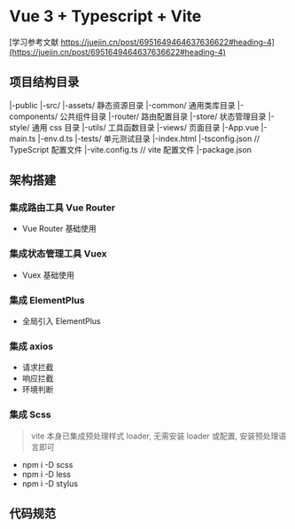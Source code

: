 # Vue 3 + Typescript + Vite
[学习参考文献 https://juejin.cn/post/6951649464637636622#heading-4](https://juejin.cn/post/6951649464637636622#heading-4)

## 项目结构目录
|-public
|-src/
    |-assets/   静态资源目录
    |-common/   通用类库目录
    |-components/   公共组件目录
    |-router/   路由配置目录
    |-store/    状态管理目录
    |-style/    通用 css 目录
    |-utils/    工具函数目录
    |-views/    页面目录
    |-App.vue
    |-main.ts
    |-env.d.ts
|-tests/    单元测试目录
|-index.html
|-tsconfig.json //  TypeScript 配置文件
|-vite.config.ts    //  vite 配置文件
|-package.json

## 架构搭建
### 集成路由工具 Vue Router
* Vue Router 基础使用

### 集成状态管理工具 Vuex
* Vuex 基础使用

### 集成 ElementPlus
* 全局引入 ElementPlus

### 集成 axios
* 请求拦截
* 响应拦截
* 环境判断

### 集成 Scss
> vite 本身已集成预处理样式 loader, 无需安装 loader 或配置, 安装预处理语言即可
* npm i -D scss
* npm i -D less
* npm i -D stylus

## 代码规范
